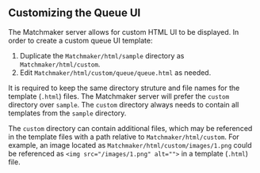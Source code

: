 ## Customizing the Queue UI

The Matchmaker server allows for custom HTML UI to be displayed. In order to create a custom queue UI template:

1. Duplicate the `Matchmaker/html/sample` directory as `Matchmaker/html/custom`.
2. Edit `Matchmaker/html/custom/queue/queue.html` as needed.

It is required to keep the same directory struture and file names for the template (`.html`) files. The Matchmaker server will prefer the `custom` directory over `sample`. The `custom` directory always needs to contain all templates from the `sample` directory.

The `custom` directory can contain additional files, which may be referenced in the template files with a path relative to `Matchmaker/html/custom`. For example, an image located as `Matchmaker/html/custom/images/1.png` could be referenced as `<img src="/images/1.png" alt="">` in a template (`.html`) file.
